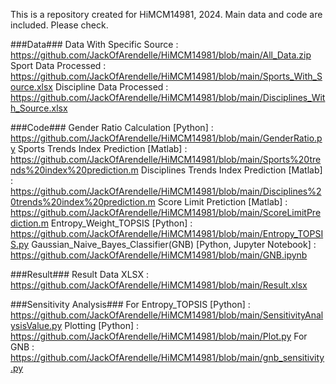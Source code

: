 This is a repository created for HiMCM14981, 2024.
Main data and code are included.
Please check.

###Data###
Data With Specific Source : https://github.com/JackOfArendelle/HiMCM14981/blob/main/All_Data.zip
Sport Data Processed : https://github.com/JackOfArendelle/HiMCM14981/blob/main/Sports_With_Source.xlsx
Discipline Data Processed : https://github.com/JackOfArendelle/HiMCM14981/blob/main/Disciplines_With_Source.xlsx

###Code###
Gender Ratio Calculation [Python] : https://github.com/JackOfArendelle/HiMCM14981/blob/main/GenderRatio.py
Sports Trends Index Prediction [Matlab] : https://github.com/JackOfArendelle/HiMCM14981/blob/main/Sports%20trends%20index%20prediction.m
Disciplines Trends Index Prediction [Matlab] : https://github.com/JackOfArendelle/HiMCM14981/blob/main/Disciplines%20trends%20index%20prediction.m
Score Limit Pretiction [Matlab] : https://github.com/JackOfArendelle/HiMCM14981/blob/main/ScoreLimitPrediction.m
Entropy_Weight_TOPSIS [Python] : https://github.com/JackOfArendelle/HiMCM14981/blob/main/Entropy_TOPSIS.py
Gaussian_Naive_Bayes_Classifier(GNB) [Python, Jupyter Notebook] : https://github.com/JackOfArendelle/HiMCM14981/blob/main/GNB.ipynb

###Result###
Result Data XLSX : https://github.com/JackOfArendelle/HiMCM14981/blob/main/Result.xlsx

###Sensitivity Analysis###
For Entropy_TOPSIS [Python] : https://github.com/JackOfArendelle/HiMCM14981/blob/main/SensitivityAnalysisValue.py
Plotting [Python] : https://github.com/JackOfArendelle/HiMCM14981/blob/main/Plot.py
For GNB : https://github.com/JackOfArendelle/HiMCM14981/blob/main/gnb_sensitivity.py
